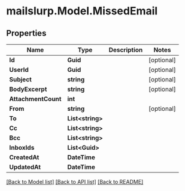 # mailslurp.Model.MissedEmail
## Properties

Name | Type | Description | Notes
------------ | ------------- | ------------- | -------------
**Id** | **Guid** |  | [optional] 
**UserId** | **Guid** |  | [optional] 
**Subject** | **string** |  | [optional] 
**BodyExcerpt** | **string** |  | [optional] 
**AttachmentCount** | **int** |  | 
**From** | **string** |  | [optional] 
**To** | **List&lt;string&gt;** |  | 
**Cc** | **List&lt;string&gt;** |  | 
**Bcc** | **List&lt;string&gt;** |  | 
**InboxIds** | **List&lt;Guid&gt;** |  | 
**CreatedAt** | **DateTime** |  | 
**UpdatedAt** | **DateTime** |  | 

[[Back to Model list]](../README#documentation-for-models) [[Back to API list]](../README#documentation-for-api-endpoints) [[Back to README]](../README)

